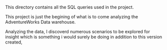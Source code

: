 This directory contains all the SQL queries used in the project.

This project is just the begining of what is to come analyzing the AdventureWorks Data warehouse. 

Analyzing the data, I discoverd numerous scenarios to be explored for insight which is something i would surely be doing in addition to this version created,
